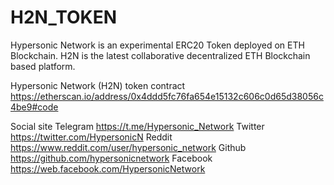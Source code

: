 # H2N_TOKEN
Hypersonic Network is an experimental ERC20 Token deployed on ETH Blockchain. H2N is the latest collaborative decentralized ETH Blockchain based platform.

Hypersonic Network (H2N) token contract
https://etherscan.io/address/0x4ddd5fc76fa654e15132c606c0d65d38056c4be9#code

Social site
Telegram https://t.me/Hypersonic_Network
Twitter  https://twitter.com/HypersonicN 
Reddit   https://www.reddit.com/user/hypersonic_network
Github   https://github.com/hypersonicnetwork
Facebook https://web.facebook.com/HypersonicNetwork
